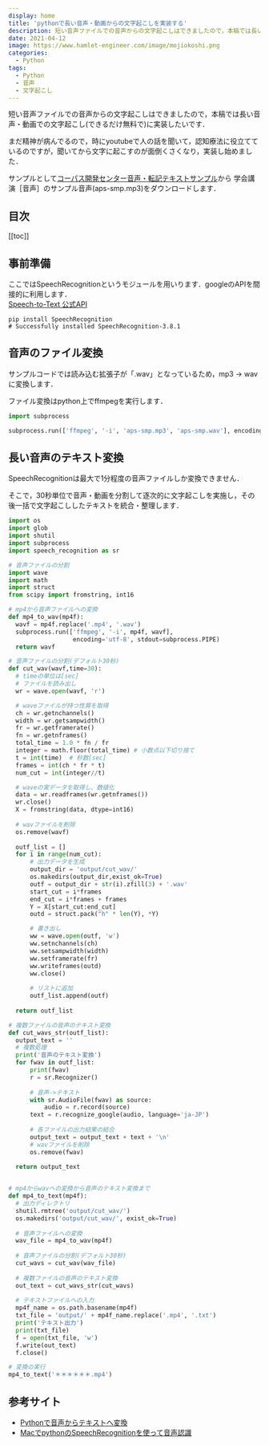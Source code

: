 ```yaml
---
display: home
title: 'pythonで長い音声・動画からの文字起こしを実装する'
description: 短い音声ファイルでの音声からの文字起こしはできましたので，本稿では長い音声・動画での文字起こし(できるだけ無料で)に実装したいです．
date: 2021-04-12
image: https://www.hamlet-engineer.com/image/mojiokoshi.png
categories: 
  - Python
tags:
  - Python
  - 音声
  - 文字起こし
---
```

短い音声ファイルでの音声からの文字起こしはできましたので，本稿では長い音声・動画での文字起こし(できるだけ無料で)に実装したいです．<br>
<!-- more -->

まだ精神が病んでるので，時にyoutubeで人の話を聞いて，認知療法に役立てているのですが，聞いてから文字に起こすのが面倒くさくなり，実装し始めました．<br>

サンプルとして[コーパス開発センター音声・転記テキストサンプル](https://pj.ninjal.ac.jp/corpus_center/csj/sample.html)から
学会講演［音声］のサンプル音声(aps-smp.mp3)をダウンロードします．



## 目次
[[toc]]

## 事前準備
ここではSpeechRecognitionというモジュールを用いります．googleのAPIを間接的に利用します．<br>
[Speech-to-Text 公式API](https://cloud.google.com/speech-to-text/docs/libraries#client-libraries-install-python)

```init
pip install SpeechRecognition
# Successfully installed SpeechRecognition-3.8.1
```

## 音声のファイル変換
サンプルコードでは読み込む拡張子が「.wav」となっているため，mp3 -> wavに変換します．<br>

ファイル変換はpython上でffmpegを実行します．

```python
import subprocess

subprocess.run(['ffmpeg', '-i', 'aps-smp.mp3', 'aps-smp.wav'], encoding='utf-8', stdout=subprocess.PIPE)
```

## 長い音声のテキスト変換
SpeechRecognitionは最大で1分程度の音声ファイルしか変換できません．

そこで，30秒単位で音声・動画を分割して逐次的に文字起こしを実施し，その後一括で文字起こししたテキストを統合・整理します．

```python
import os
import glob
import shutil
import subprocess
import speech_recognition as sr

# 音声ファイルの分割
import wave
import math
import struct
from scipy import fromstring, int16

# mp4から音声ファイルへの変換
def mp4_to_wav(mp4f):
  wavf = mp4f.replace('.mp4', '.wav')
  subprocess.run(['ffmpeg', '-i', mp4f, wavf], 
                  encoding='utf-8', stdout=subprocess.PIPE)
  return wavf

# 音声ファイルの分割(デフォルト30秒)
def cut_wav(wavf,time=30):
  # timeの単位は[sec]
  # ファイルを読み出し
  wr = wave.open(wavf, 'r')

  # waveファイルが持つ性質を取得
  ch = wr.getnchannels()
  width = wr.getsampwidth()
  fr = wr.getframerate()
  fn = wr.getnframes()
  total_time = 1.0 * fn / fr
  integer = math.floor(total_time) # 小数点以下切り捨て
  t = int(time)  # 秒数[sec]
  frames = int(ch * fr * t)
  num_cut = int(integer//t)

  # waveの実データを取得し、数値化
  data = wr.readframes(wr.getnframes())
  wr.close()
  X = fromstring(data, dtype=int16)
  
  # wavファイルを削除
  os.remove(wavf)
  
  outf_list = []
  for i in range(num_cut):
      # 出力データを生成
      output_dir = 'output/cut_wav/'
      os.makedirs(output_dir,exist_ok=True)
      outf = output_dir + str(i).zfill(3) + '.wav'
      start_cut = i*frames
      end_cut = i*frames + frames
      Y = X[start_cut:end_cut]
      outd = struct.pack("h" * len(Y), *Y)

      # 書き出し
      ww = wave.open(outf, 'w')
      ww.setnchannels(ch)
      ww.setsampwidth(width)
      ww.setframerate(fr)
      ww.writeframes(outd)
      ww.close()
      
      # リストに追加
      outf_list.append(outf)
  
  return outf_list

# 複数ファイルの音声のテキスト変換
def cut_wavs_str(outf_list):
  output_text = ''
  # 複数処理
  print('音声のテキスト変換')
  for fwav in outf_list:
      print(fwav)
      r = sr.Recognizer()
      
      # 音声->テキスト
      with sr.AudioFile(fwav) as source:
          audio = r.record(source)
      text = r.recognize_google(audio, language='ja-JP')
      
      # 各ファイルの出力結果の結合
      output_text = output_text + text + '\n'
      # wavファイルを削除
      os.remove(fwav)
      
  return output_text


# mp4からwavへの変換から音声のテキスト変換まで
def mp4_to_text(mp4f):
  # 出力ディレクトリ
  shutil.rmtree('output/cut_wav/')
  os.makedirs('output/cut_wav/', exist_ok=True)
  
  # 音声ファイルへの変換
  wav_file = mp4_to_wav(mp4f)
  
  # 音声ファイルの分割(デフォルト30秒)
  cut_wavs = cut_wav(wav_file)
  
  # 複数ファイルの音声のテキスト変換
  out_text = cut_wavs_str(cut_wavs)
  
  # テキストファイルへの入力
  mp4f_name = os.path.basename(mp4f)
  txt_file = 'output/' + mp4f_name.replace('.mp4', '.txt')
  print('テキスト出力')
  print(txt_file)
  f = open(txt_file, 'w')
  f.write(out_text)
  f.close()

# 変換の実行
mp4_to_text('＊＊＊＊＊＊.mp4')
```

## 参考サイト
- [Pythonで音声からテキストへ変換](https://self-development.info/python%E3%81%A7%E9%9F%B3%E5%A3%B0%E3%81%8B%E3%82%89%E3%83%86%E3%82%AD%E3%82%B9%E3%83%88%E3%81%B8%E5%A4%89%E6%8F%9B%E3%80%90speechrecognition%E3%80%91/)
- [MacでpythonのSpeechRecognitionを使って音声認識](https://qiita.com/seigot/items/62a85f1a561bb820532a)


<ClientOnly>
  <CallInArticleAdsense />
</ClientOnly>